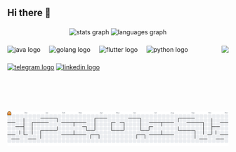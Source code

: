 ## Hi there 👋


###

<div align="center">
  <img src="https://github-readme-stats.vercel.app/api?username=envyH&hide_title=false&hide_rank=false&show_icons=true&include_all_commits=true&count_private=true&disable_animations=false&theme=dracula&locale=en&hide_border=false" height="150" alt="stats graph"  />
  <img src="https://github-readme-stats.vercel.app/api/top-langs?username=envyH&locale=en&hide_title=false&layout=compact&card_width=320&langs_count=5&theme=dracula&hide_border=false" height="150" alt="languages graph"  />
</div>

###

<img align="right" height="150" src="https://envyh.github.io/avatar-site/assets/thumbnail.png"  />

###

<div align="left">
  <img src="https://cdn.jsdelivr.net/gh/devicons/devicon/icons/java/java-original.svg" height="30" alt="java logo"  />
  <img width="12" />
  <img src="https://cdn.jsdelivr.net/gh/devicons/devicon/icons/go/go-original.svg" height="30" alt="golang logo"  />
  <img width="12" />
  <img src="https://cdn.jsdelivr.net/gh/devicons/devicon/icons/flutter/flutter-original.svg" height="30" alt="flutter logo"  />
  <img width="12" />
  <img src="https://cdn.jsdelivr.net/gh/devicons/devicon/icons/python/python-original.svg" height="30" alt="python logo"  />
</div>

###

<div align="left">
  <a href="https://t.me/vungtc"><img src="https://img.shields.io/static/v1?message=Telegram&logo=telegram&label=&color=3390EC&logoColor=white&labelColor=&style=for-the-badge" height="35" alt="telegram logo"  /></a>
  <a href="www.linkedin.com/in/vung-envy-nguyen"><img src="https://img.shields.io/static/v1?message=LinkedIn&logo=linkedin&label=&color=0077B5&logoColor=white&labelColor=&style=for-the-badge" height="35" alt="linkedin logo"  /></a>
</div>

###

<br clear="both">


<picture>
  <source media="(prefers-color-scheme: dark)" srcset="https://raw.githubusercontent.com/envyH/envyH/output/pacman-contribution-graph-dark.svg">
  <source media="(prefers-color-scheme: light)" srcset="https://raw.githubusercontent.com/envyH/envyH/output/pacman-contribution-graph.svg">
  <img alt="pacman contribution graph" src="https://raw.githubusercontent.com/envyH/envyH/output/pacman-contribution-graph.svg">
</picture>

###

